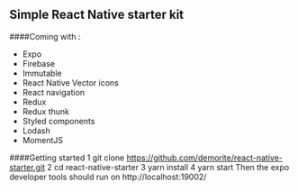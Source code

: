 ## Simple React Native starter kit

####Coming with : 
- Expo
- Firebase
- Immutable
- React Native Vector icons
- React navigation
- Redux
- Redux thunk
- Styled components
- Lodash
- MomentJS

####Getting started
    1   git clone https://github.com/demorite/react-native-starter.git
    2   cd react-native-starter
    3   yarn install
    4   yarn start
Then the expo developer tools should run on http://localhost:19002/